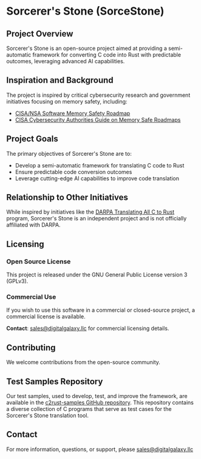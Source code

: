 # Sorcerer's Stone (SorceStone)

## Project Overview

Sorcerer's Stone is an open-source project aimed at providing a semi-automatic framework for converting C code into Rust with predictable outcomes, leveraging advanced AI capabilities.

## Inspiration and Background

The project is inspired by critical cybersecurity research and government initiatives focusing on memory safety, including:
- [CISA/NSA Software Memory Safety Roadmap](https://media.defense.gov/2022/Nov/10/2003112742/-1/-1/1/CSI_SOFTWARE_MEMORY_SAFETY.PDF)
- [CISA Cybersecurity Authorities Guide on Memory Safe Roadmaps](https://www.cisa.gov/news-events/news/cisa-nsa-fbi-and-international-cybersecurity-authorities-publish-guide-case-memory-safe-roadmaps)

## Project Goals

The primary objectives of Sorcerer's Stone are to:
- Develop a semi-automatic framework for translating C code to Rust
- Ensure predictable code conversion outcomes
- Leverage cutting-edge AI capabilities to improve code translation

## Relationship to Other Initiatives

While inspired by initiatives like the [DARPA Translating All C to Rust](https://www.darpa.mil/research/programs/translating-all-c-to-rust) program, Sorcerer's Stone is an independent project and is not officially affiliated with DARPA.

## Licensing

### Open Source License
This project is released under the GNU General Public License version 3 (GPLv3). 

### Commercial Use
If you wish to use this software in a commercial or closed-source project, a commercial license is available. 

**Contact**: sales@digitalgalaxy.llc for commercial licensing details.

## Contributing

We welcome contributions from the open-source community. 

## Test Samples Repository

Our test samples, used to develop, test, and improve the framework, are available in the [c2rust-samples GitHub repository](https://github.com/digital-galaxy-llc/c2rust-samples). This repository contains a diverse collection of C programs that serve as test cases for the Sorcerer's Stone translation tool.

## Contact

For more information, questions, or support, please sales@digitalgalaxy.llc
